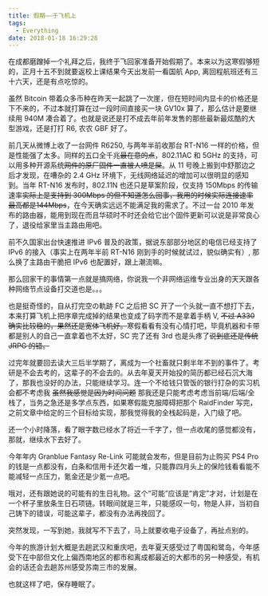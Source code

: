 ```yaml
---
title: 假期——于飞机上
tags:
  - Everything
date: 2018-01-18 16:29:28
---
```



在成都磨蹭掉一个礼拜之后，我终于飞回家准备开始假期了。本来以为这寒假够短的，正月十五不到就要返校上课结果今天出发前一看国航 App, 离回程航班还有三十六天，还是有点吃惊的。

虽然 Bitcoin 带着众多币种在昨天一起跳了一次崖，但在短时间内显卡的价格还是下不来的，不过本就打算在过一段时间直接买一块 GV10x 算了，那么估计是要继续用 940M 凑合着了。也就是说还是打不成去年前年发售的那些最新最炫酷的大型游戏，还是打打 R6, 农农 GBF 好了。

前几天从微博上收了一台网件 R6250, 与两年半前收那台 RT-N16 一样的价格，但是性能强了太多。同样的五口全千兆<del>最在意的点</del>，802.11AC 和 5GHz 的支持，可以用多种开源系统<del>网件的原厂固件一直被人喷是屎</del>。从 11 号晚上搬到中舒那边之后才发现，在嘈杂的 2.4 GHz 环境下，无线网络延迟的增加可以很明显的感知到。当年 RT-N16 发布时，802.11N 也还只是草案阶段，仅支持 150Mbps 的传输速率<del>实际上是支持到 300Mbps 的但不知道怎么回事，我用的时候实际连接速率最高都是144Mbps</del>，在今天确实远远不能满足我的需求了。不过一台 2010 年发布的路由器，能用到现在而且华硕时不时还会给它出个固件更新可以说是非常良心了，退役给家里当主路由用吧。

前不久国家出台快速推进 IPv6 普及的政策，据说东部部分地区的电信已经支持了 IPv6 的接入（事实上在两年半前 RT-N16 刚到手的时候就试过，貌似确实有）, 那么换了主路由干脆把 IPv6 也配置好，跟上潮流嘛。

那么回家干的事情第一点就是搞网络，你说我一个非网络运维专业出身的天天跟各种网络节点设备打交道也是。。。

也是挺奇怪的，自从打完空の軌跡 FC 之后把 SC 开了一个头就一直不想打下去，本来打算飞机上把序章完成掉的结果也变成了码字而不是拿着手柄 V, <del>不过 A330 确实比较稳的，果然还是宽体飞机好。</del>寒假看看有没有心情打吧，毕竟机器和卡带都是别人的自己一直拿着也不太好，SC 完了还有 3rd 也是头疼了<del>说到底还是传统 JRPG 的错。</del>

过完年就要回去读大三后半学期了，离成为一个社畜就只剩半年不到的事件了。考研是不会去考的，这辈子的不会去的。从去年夏天开始投的简历都已经石沉大海了，那我也没好的办法，只能继续学习。连一个不给钱只管饭的银行打杂的实习机会都不考虑我 <del>虽然我感觉是因为时间问题</del> 那我还是只能考虑考虑当前端/后端/全栈了，当务之急还是多学点东西，如果寒假能克服障碍把那个 RaidFinder 写完，之前文章中给定的三个目标给实现，那我觉得我的全栈起码是，入门级了吧。

还一个小时降落，看了眼字数已经水了将近一千字了，但一点收尾的感觉都没有，那就，继续水下去好了。

今年年内 Granblue Fantasy Re-Link 可能就会发布，但是目前为止购买 PS4 Pro 的钱是一点都没有，白条和信用卡还欠着一堆，只能靠四月头上的保险钱看看能不能减轻一点压力，氪金还是少氪一点吧。

哦对，还有跟她说的可能有的生日礼物。这个“可能”应该是“肯定”才对，计划是在一个杯子里放条生日石项链。转眼间就是三年，只能感叹一句，物是人非，当初自己铸下的错误，可能这辈子，都没有办法再挽回了。

突然发现，一写到她，我就写不下去了，马上就要收电子设备了，再扯点别的。

今年的旅游计划大概是去趟武汉和重庆吧，去年夏天感受过了粤国和鹭岛，今年感受下在中部但文化上偏西南地区的都市和离成都最近的大都市的另一种感受，有机会的话还会去趟苏州感受苏南三市的发展。

也就这样了吧，保存睡眠了。